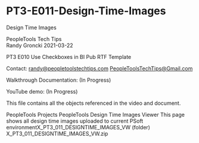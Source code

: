 # PT3-E011-Design-Time-Images
Design Time Images

PeopleTools Tech Tips    
Randy Groncki	2021-03-22

PT3 E010 Use Checkboxes in BI Pub RTF Template

Contact: 
   randy@peopletoolstechtips.com
PeopleToolsTechTips@Gmail.com

Walkthrough Documentation: (In Progress)

YouTube demo: (In Progress)


This file contains all the objects referenced in the video and document.

PeopleTools Projects
  PeopleTools Design Time Images Viewer
     This page shows all design time images uploaded to current PSoft environmentX_PT3_011_DESIGNTIME_IMAGES_VW (folder)
X_PT3_011_DESIGNTIME_IMAGES_VW.zip

